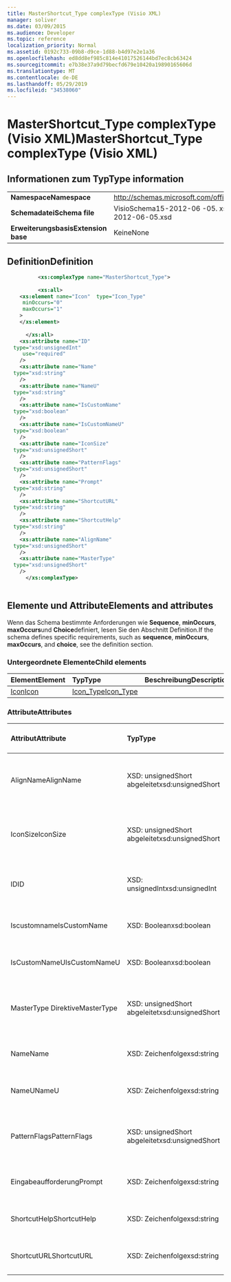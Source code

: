 ```yaml
---
title: MasterShortcut_Type complexType (Visio XML)
manager: soliver
ms.date: 03/09/2015
ms.audience: Developer
ms.topic: reference
localization_priority: Normal
ms.assetid: 0192c733-09b8-d9ce-1d88-b4d97e2e1a36
ms.openlocfilehash: ed8dd8ef985c814e41017526144bd7ec8cb63424
ms.sourcegitcommit: e7b38e37a9d79becfd679e10420a19890165606d
ms.translationtype: MT
ms.contentlocale: de-DE
ms.lasthandoff: 05/29/2019
ms.locfileid: "34538060"
---
```

# <a name="mastershortcuttype-complextype-visio-xml"></a><span data-ttu-id="27921-102">MasterShortcut_Type complexType (Visio XML)</span><span class="sxs-lookup"><span data-stu-id="27921-102">MasterShortcut_Type complexType (Visio XML)</span></span>

## <a name="type-information"></a><span data-ttu-id="27921-103">Informationen zum Typ</span><span class="sxs-lookup"><span data-stu-id="27921-103">Type information</span></span>

|||
|:-----|:-----|
|<span data-ttu-id="27921-104">**Namespace**</span><span class="sxs-lookup"><span data-stu-id="27921-104">**Namespace**</span></span> <br/> |http://schemas.microsoft.com/office/visio/2011/1/core  <br/> |
|<span data-ttu-id="27921-105">**Schemadatei**</span><span class="sxs-lookup"><span data-stu-id="27921-105">**Schema file**</span></span> <br/> |<span data-ttu-id="27921-106">VisioSchema15-2012-06 -05. xsd</span><span class="sxs-lookup"><span data-stu-id="27921-106">VisioSchema15-2012-06-05.xsd</span></span>  <br/> |
|<span data-ttu-id="27921-107">**Erweiterungsbasis**</span><span class="sxs-lookup"><span data-stu-id="27921-107">**Extension base**</span></span> <br/> |<span data-ttu-id="27921-108">Keine</span><span class="sxs-lookup"><span data-stu-id="27921-108">None</span></span>  <br/> |
   
## <a name="definition"></a><span data-ttu-id="27921-109">Definition</span><span class="sxs-lookup"><span data-stu-id="27921-109">Definition</span></span>

```XML
          <xs:complexType name="MasterShortcut_Type">
          
          <xs:all>
    <xs:element name="Icon"  type="Icon_Type"
     minOccurs="0"
     maxOccurs="1"
    >
    </xs:element>
    
      </xs:all>
    <xs:attribute name="ID"
  type="xsd:unsignedInt"
     use="required"
    />
    <xs:attribute name="Name"
  type="xsd:string"
    />
    <xs:attribute name="NameU"
  type="xsd:string"
    />
    <xs:attribute name="IsCustomName"
  type="xsd:boolean"
    />
    <xs:attribute name="IsCustomNameU"
  type="xsd:boolean"
    />
    <xs:attribute name="IconSize"
  type="xsd:unsignedShort"
    />
    <xs:attribute name="PatternFlags"
  type="xsd:unsignedShort"
    />
    <xs:attribute name="Prompt"
  type="xsd:string"
    />
    <xs:attribute name="ShortcutURL"
  type="xsd:string"
    />
    <xs:attribute name="ShortcutHelp"
  type="xsd:string"
    />
    <xs:attribute name="AlignName"
  type="xsd:unsignedShort"
    />
    <xs:attribute name="MasterType"
  type="xsd:unsignedShort"
    />
      </xs:complexType>
      
```

## <a name="elements-and-attributes"></a><span data-ttu-id="27921-110">Elemente und Attribute</span><span class="sxs-lookup"><span data-stu-id="27921-110">Elements and attributes</span></span>

<span data-ttu-id="27921-111">Wenn das Schema bestimmte Anforderungen wie **Sequence**, **minOccurs**, **maxOccurs**und **Choice**definiert, lesen Sie den Abschnitt Definition.</span><span class="sxs-lookup"><span data-stu-id="27921-111">If the schema defines specific requirements, such as **sequence**, **minOccurs**, **maxOccurs**, and **choice**, see the definition section.</span></span> 
  
### <a name="child-elements"></a><span data-ttu-id="27921-112">Untergeordnete Elemente</span><span class="sxs-lookup"><span data-stu-id="27921-112">Child elements</span></span>

|<span data-ttu-id="27921-113">**Element**</span><span class="sxs-lookup"><span data-stu-id="27921-113">**Element**</span></span>|<span data-ttu-id="27921-114">**Typ**</span><span class="sxs-lookup"><span data-stu-id="27921-114">**Type**</span></span>|<span data-ttu-id="27921-115">**Beschreibung**</span><span class="sxs-lookup"><span data-stu-id="27921-115">**Description**</span></span>|
|:-----|:-----|:-----|
|[<span data-ttu-id="27921-116">Icon</span><span class="sxs-lookup"><span data-stu-id="27921-116">Icon</span></span>](icon-element-mastershortcut_type-complextypevisio-xml.md) <br/> |[<span data-ttu-id="27921-117">Icon_Type</span><span class="sxs-lookup"><span data-stu-id="27921-117">Icon_Type</span></span>](icon_type-complextypevisio-xml.md) <br/> ||
   
### <a name="attributes"></a><span data-ttu-id="27921-118">Attribute</span><span class="sxs-lookup"><span data-stu-id="27921-118">Attributes</span></span>

|<span data-ttu-id="27921-119">**Attribut**</span><span class="sxs-lookup"><span data-stu-id="27921-119">**Attribute**</span></span>|<span data-ttu-id="27921-120">**Typ**</span><span class="sxs-lookup"><span data-stu-id="27921-120">**Type**</span></span>|<span data-ttu-id="27921-121">**Erforderlich**</span><span class="sxs-lookup"><span data-stu-id="27921-121">**Required**</span></span>|<span data-ttu-id="27921-122">**Beschreibung**</span><span class="sxs-lookup"><span data-stu-id="27921-122">**Description**</span></span>|<span data-ttu-id="27921-123">**Mögliche Werte**</span><span class="sxs-lookup"><span data-stu-id="27921-123">**Possible values**</span></span>|
|:-----|:-----|:-----|:-----|:-----|
|<span data-ttu-id="27921-124">AlignName</span><span class="sxs-lookup"><span data-stu-id="27921-124">AlignName</span></span>  <br/> |<span data-ttu-id="27921-125">XSD: unsignedShort abgeleitet</span><span class="sxs-lookup"><span data-stu-id="27921-125">xsd:unsignedShort</span></span>  <br/> |<span data-ttu-id="27921-126">Optional</span><span class="sxs-lookup"><span data-stu-id="27921-126">optional</span></span>  <br/> ||<span data-ttu-id="27921-127">Werte des XSD: unsignedShort abgeleitet-Typs.</span><span class="sxs-lookup"><span data-stu-id="27921-127">Values of the xsd:unsignedShort type.</span></span>  <br/> |
|<span data-ttu-id="27921-128">IconSize</span><span class="sxs-lookup"><span data-stu-id="27921-128">IconSize</span></span>  <br/> |<span data-ttu-id="27921-129">XSD: unsignedShort abgeleitet</span><span class="sxs-lookup"><span data-stu-id="27921-129">xsd:unsignedShort</span></span>  <br/> |<span data-ttu-id="27921-130">Optional</span><span class="sxs-lookup"><span data-stu-id="27921-130">optional</span></span>  <br/> ||<span data-ttu-id="27921-131">Werte des XSD: unsignedShort abgeleitet-Typs.</span><span class="sxs-lookup"><span data-stu-id="27921-131">Values of the xsd:unsignedShort type.</span></span>  <br/> |
|<span data-ttu-id="27921-132">ID</span><span class="sxs-lookup"><span data-stu-id="27921-132">ID</span></span>  <br/> |<span data-ttu-id="27921-133">XSD: unsignedInt</span><span class="sxs-lookup"><span data-stu-id="27921-133">xsd:unsignedInt</span></span>  <br/> |<span data-ttu-id="27921-134">erforderlich</span><span class="sxs-lookup"><span data-stu-id="27921-134">required</span></span>  <br/> ||<span data-ttu-id="27921-135">Werte des XSD: unsignedInt-Typs.</span><span class="sxs-lookup"><span data-stu-id="27921-135">Values of the xsd:unsignedInt type.</span></span>  <br/> |
|<span data-ttu-id="27921-136">Iscustomname</span><span class="sxs-lookup"><span data-stu-id="27921-136">IsCustomName</span></span>  <br/> |<span data-ttu-id="27921-137">XSD: Boolean</span><span class="sxs-lookup"><span data-stu-id="27921-137">xsd:boolean</span></span>  <br/> |<span data-ttu-id="27921-138">Optional</span><span class="sxs-lookup"><span data-stu-id="27921-138">optional</span></span>  <br/> ||<span data-ttu-id="27921-139">Werte des XSD: Boolean-Typs.</span><span class="sxs-lookup"><span data-stu-id="27921-139">Values of the xsd:boolean type.</span></span>  <br/> |
|<span data-ttu-id="27921-140">IsCustomNameU</span><span class="sxs-lookup"><span data-stu-id="27921-140">IsCustomNameU</span></span>  <br/> |<span data-ttu-id="27921-141">XSD: Boolean</span><span class="sxs-lookup"><span data-stu-id="27921-141">xsd:boolean</span></span>  <br/> |<span data-ttu-id="27921-142">Optional</span><span class="sxs-lookup"><span data-stu-id="27921-142">optional</span></span>  <br/> ||<span data-ttu-id="27921-143">Werte des XSD: Boolean-Typs.</span><span class="sxs-lookup"><span data-stu-id="27921-143">Values of the xsd:boolean type.</span></span>  <br/> |
|<span data-ttu-id="27921-144">MasterType Direktive</span><span class="sxs-lookup"><span data-stu-id="27921-144">MasterType</span></span>  <br/> |<span data-ttu-id="27921-145">XSD: unsignedShort abgeleitet</span><span class="sxs-lookup"><span data-stu-id="27921-145">xsd:unsignedShort</span></span>  <br/> |<span data-ttu-id="27921-146">Optional</span><span class="sxs-lookup"><span data-stu-id="27921-146">optional</span></span>  <br/> ||<span data-ttu-id="27921-147">Werte des XSD: unsignedShort abgeleitet-Typs.</span><span class="sxs-lookup"><span data-stu-id="27921-147">Values of the xsd:unsignedShort type.</span></span>  <br/> |
|<span data-ttu-id="27921-148">Name</span><span class="sxs-lookup"><span data-stu-id="27921-148">Name</span></span>  <br/> |<span data-ttu-id="27921-149">XSD: Zeichenfolge</span><span class="sxs-lookup"><span data-stu-id="27921-149">xsd:string</span></span>  <br/> |<span data-ttu-id="27921-150">Optional</span><span class="sxs-lookup"><span data-stu-id="27921-150">optional</span></span>  <br/> ||<span data-ttu-id="27921-151">Werte des Typs XSD: String.</span><span class="sxs-lookup"><span data-stu-id="27921-151">Values of the xsd:string type.</span></span>  <br/> |
|<span data-ttu-id="27921-152">NameU</span><span class="sxs-lookup"><span data-stu-id="27921-152">NameU</span></span>  <br/> |<span data-ttu-id="27921-153">XSD: Zeichenfolge</span><span class="sxs-lookup"><span data-stu-id="27921-153">xsd:string</span></span>  <br/> |<span data-ttu-id="27921-154">Optional</span><span class="sxs-lookup"><span data-stu-id="27921-154">optional</span></span>  <br/> ||<span data-ttu-id="27921-155">Werte des Typs XSD: String.</span><span class="sxs-lookup"><span data-stu-id="27921-155">Values of the xsd:string type.</span></span>  <br/> |
|<span data-ttu-id="27921-156">PatternFlags</span><span class="sxs-lookup"><span data-stu-id="27921-156">PatternFlags</span></span>  <br/> |<span data-ttu-id="27921-157">XSD: unsignedShort abgeleitet</span><span class="sxs-lookup"><span data-stu-id="27921-157">xsd:unsignedShort</span></span>  <br/> |<span data-ttu-id="27921-158">Optional</span><span class="sxs-lookup"><span data-stu-id="27921-158">optional</span></span>  <br/> ||<span data-ttu-id="27921-159">Werte des XSD: unsignedShort abgeleitet-Typs.</span><span class="sxs-lookup"><span data-stu-id="27921-159">Values of the xsd:unsignedShort type.</span></span>  <br/> |
|<span data-ttu-id="27921-160">Eingabeaufforderung</span><span class="sxs-lookup"><span data-stu-id="27921-160">Prompt</span></span>  <br/> |<span data-ttu-id="27921-161">XSD: Zeichenfolge</span><span class="sxs-lookup"><span data-stu-id="27921-161">xsd:string</span></span>  <br/> |<span data-ttu-id="27921-162">Optional</span><span class="sxs-lookup"><span data-stu-id="27921-162">optional</span></span>  <br/> ||<span data-ttu-id="27921-163">Werte des Typs XSD: String.</span><span class="sxs-lookup"><span data-stu-id="27921-163">Values of the xsd:string type.</span></span>  <br/> |
|<span data-ttu-id="27921-164">ShortcutHelp</span><span class="sxs-lookup"><span data-stu-id="27921-164">ShortcutHelp</span></span>  <br/> |<span data-ttu-id="27921-165">XSD: Zeichenfolge</span><span class="sxs-lookup"><span data-stu-id="27921-165">xsd:string</span></span>  <br/> |<span data-ttu-id="27921-166">Optional</span><span class="sxs-lookup"><span data-stu-id="27921-166">optional</span></span>  <br/> ||<span data-ttu-id="27921-167">Werte des Typs XSD: String.</span><span class="sxs-lookup"><span data-stu-id="27921-167">Values of the xsd:string type.</span></span>  <br/> |
|<span data-ttu-id="27921-168">ShortcutURL</span><span class="sxs-lookup"><span data-stu-id="27921-168">ShortcutURL</span></span>  <br/> |<span data-ttu-id="27921-169">XSD: Zeichenfolge</span><span class="sxs-lookup"><span data-stu-id="27921-169">xsd:string</span></span>  <br/> |<span data-ttu-id="27921-170">Optional</span><span class="sxs-lookup"><span data-stu-id="27921-170">optional</span></span>  <br/> ||<span data-ttu-id="27921-171">Werte des Typs XSD: String.</span><span class="sxs-lookup"><span data-stu-id="27921-171">Values of the xsd:string type.</span></span>  <br/> |
   

